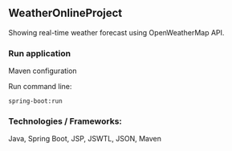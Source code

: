## WeatherOnlineProject

Showing real-time weather forecast using OpenWeatherMap API.

### Run application

Maven configuration

Run command line:

```
spring-boot:run
```

### Technologies / Frameworks: 

Java,  Spring Boot, JSP, JSWTL, JSON, Maven



